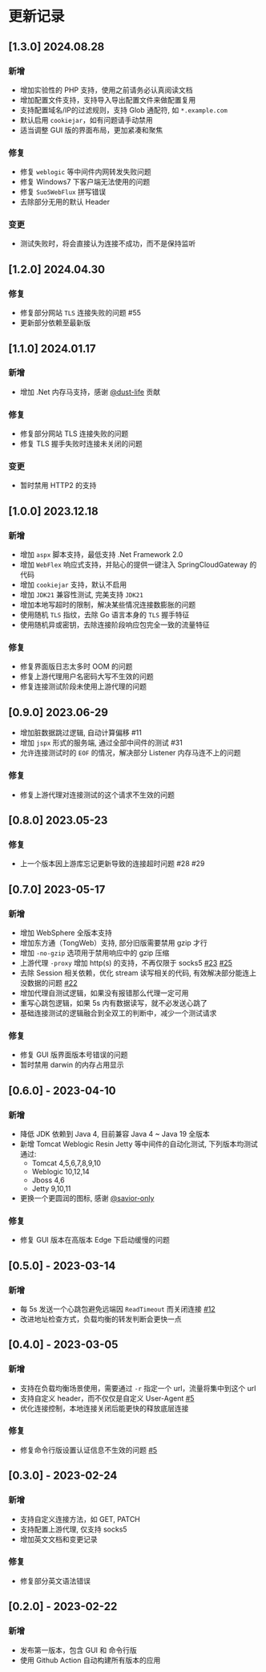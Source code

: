 # 更新记录

## [1.3.0] 2024.08.28

### 新增

- 增加实验性的 PHP 支持，使用之前请务必认真阅读文档
- 增加配置文件支持，支持导入导出配置文件来做配置复用
- 支持配置域名/IP的过滤规则，支持 Glob 通配符, 如 `*.example.com`
- 默认启用 `cookiejar`，如有问题请手动禁用
- 适当调整 GUI 版的界面布局，更加紧凑和聚焦

### 修复

- 修复 `weblogic` 等中间件内网转发失败问题
- 修复 Windows7 下客户端无法使用的问题
- 修复 `Suo5WebFlux` 拼写错误
- 去除部分无用的默认 Header

### 变更

- 测试失败时，将会直接认为连接不成功，而不是保持监听

## [1.2.0] 2024.04.30

### 修复

- 修复部分网站 `TLS` 连接失败的问题 #55
- 更新部分依赖至最新版

## [1.1.0] 2024.01.17

### 新增

- 增加 .Net 内存马支持，感谢 [@dust-life](https://github.com/dust-life) 贡献

### 修复

- 修复部分网站 TLS 连接失败的问题
- 修复 TLS 握手失败时连接未关闭的问题

### 变更

- 暂时禁用 HTTP2 的支持

## [1.0.0] 2023.12.18

### 新增

- 增加 `aspx` 脚本支持，最低支持 .Net Framework 2.0
- 增加 `WebFlex` 响应式支持，并贴心的提供一键注入 SpringCloudGateway 的代码
- 增加 `cookiejar` 支持，默认不启用
- 增加 `JDK21` 兼容性测试, 完美支持 `JDK21`
- 增加本地写超时的限制，解决某些情况连接数膨胀的问题
- 使用随机 `TLS` 指纹，去除 Go 语言本身的 `TLS` 握手特征
- 使用随机异或密钥，去除连接阶段响应包完全一致的流量特征

### 修复

- 修复界面版日志太多时 OOM 的问题
- 修复上游代理用户名密码大写不生效的问题
- 修复连接测试阶段未使用上游代理的问题

## [0.9.0] 2023.06-29

- 增加脏数据跳过逻辑, 自动计算偏移 #11
- 增加 `jspx` 形式的服务端, 通过全部中间件的测试 #31
- 允许连接测试时的 `EOF` 的情况，解决部分 Listener 内存马连不上的问题

### 修复

- 修复上游代理对连接测试的这个请求不生效的问题

## [0.8.0] 2023.05-23

### 修复

- 上一个版本因上游库忘记更新导致的连接超时问题 #28 #29

## [0.7.0] 2023-05-17

### 新增

- 增加 WebSphere 全版本支持
- 增加东方通（TongWeb）支持, 部分旧版需要禁用 gzip 才行
- 增加 `-no-gzip` 选项用于禁用响应中的 gzip 压缩
- 上游代理 `-proxy` 增加 http(s) 的支持，不再仅限于
  socks5  [#23](https://github.com/zema1/suo5/issues/23) [#25](https://github.com/zema1/suo5/issues/25)
- 去除 Session 相关依赖，优化 stream 读写相关的代码,
  有效解决部分能连上没数据的问题 [#22](https://github.com/zema1/suo5/issues/22)
- 增加代理自测试逻辑，如果没有报错那么代理一定可用
- 重写心跳包逻辑，如果 5s 内有数据读写，就不必发送心跳了
- 基础连接测试的逻辑融合到全双工的判断中，减少一个测试请求

### 修复

- 修复 GUI 版界面版本号错误的问题
- 暂时禁用 darwin 的内存占用显示

## [0.6.0] - 2023-04-10

### 新增

- 降低 JDK 依赖到 Java 4, 目前兼容 Java 4 ~ Java 19 全版本
- 新增 Tomcat Weblogic Resin Jetty 等中间件的自动化测试, 下列版本均测试通过:
    - Tomcat 4,5,6,7,8,9,10
    - Weblogic 10,12,14
    - Jboss 4,6
    - Jetty 9,10,11
- 更换一个更圆润的图标, 感谢 [@savior-only](https://github.com/savior-only)

### 修复

- 修复 GUI 版本在高版本 Edge 下启动缓慢的问题

## [0.5.0] - 2023-03-14

### 新增

- 每 5s 发送一个心跳包避免远端因 `ReadTimeout` 而关闭连接 [#12](https://github.com/zema1/suo5/issues/12)
- 改进地址检查方式，负载均衡的转发判断会更快一点

## [0.4.0] - 2023-03-05

### 新增

- 支持在负载均衡场景使用，需要通过 `-r` 指定一个 url，流量将集中到这个 url
- 支持自定义 header，而不仅仅是自定义 User-Agent [#5](https://github.com/zema1/suo5/issues/6)
- 优化连接控制，本地连接关闭后能更快的释放底层连接

### 修复

- 修复命令行版设置认证信息不生效的问题  [#5](https://github.com/zema1/suo5/issues/8)

## [0.3.0] - 2023-02-24

### 新增

- 支持自定义连接方法，如 GET, PATCH
- 支持配置上游代理, 仅支持 socks5
- 增加英文文档和变更记录

### 修复

- 修复部分英文语法错误

## [0.2.0] - 2023-02-22

### 新增

- 发布第一版本，包含 GUI 和 命令行版
- 使用 Github Action 自动构建所有版本的应用
